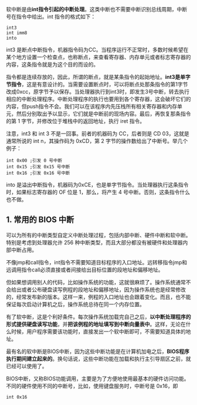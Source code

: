 软中断是由**int指令引起的中断处理**。这类中断也不需要中断识别总线周期，中断号在指令中给出。int 指令的格式如下：

```
int3
int imm8
into
```

int3 是断点中断指令，机器指令码为CC。当程序运行不正常时，多数时候希望在某个地方设置一个检查点，也称断点，来查看寄存器、内存单元或者标志寄存器的内容，这条指令就是为这个目的而设的。

指令都是连续存放的，因此，所谓的断点，就是某条指令的起始地址。**int3是单字节指令**，这是有意设计的。当需要设置断点时，可以将断点处那条指令的第1字节改成0xcc，原字节予以保存。当处理器执行到int3时，即发生3号中断，转去执行相应的中断处理程序。中断处理程序的执行也要用到各个寄存器，这会破坏它们的内容，但push指令不会。我们可以在该程序内先压栈所有相关寄存器和内存单元，然后分别取出予以显示，它们就是中断前的现场内容。最后，再恢复那条指令的第 1 字节，并修改位于堆栈中的返回地址，执行 iret 指令。

注意，int3 和 int 3 不是一回事。前者的机器码为 CC，后者则是 CD 03，这就是通常所说的 int n，其操作码为 0xCD，第 2 字节的操作数给出了中断号。举几个例子：

```
int 0x00 ;引发 0 号中断
int 0x15 ;引发 0x15 号中断
int 0x16 ;引发 0x16 号中断
```

into 是溢出中断指令，机器码为0xCE，也是单字节指令。当处理器执行这条指令时，如果标志寄存器的 OF 位是 1，那么，将产生 4 号中断。否则，这条指令什么也不做。

## 1. 常用的 BIOS 中断

可以为所有的中断类型自定义中断处理过程，包括内部中断、硬件中断和软中断。特别是考虑到处理器允许 256 种中断类型，而且大部分都没有被硬件和处理器内部中断占用。

不像jmp和call指令，int指令不需要知道目标程序的入口地址。远转移指令jmp和远调用指令call必须直接或者间接给出目标位置的段地址和偏移地址。

但如果想调用别人的代码，比如操作系统的功能，这就很麻烦了。操作系统通常不会给出或者公布硬盘读写例程的段地址和偏移地址，因为操作系统也是经常修改的，经常发布新的版本。这样一来，例程的入口地址也会跟着变化。而且，也不能保证每次启动计算机之后，操作系统总待在同一个内存位置。

有了软中断，这是个利好条件。每次操作系统加载完自己之后，**以中断处理程序的形式提供硬盘读写功能**，并**把该例程的地址填写到中断向量表中**。这样，无论在什么时候，用户程序需要该功能时，直接发出一个软中断即可，不需要知道具体的地址。

最有名的软中断是BIOS中断，因为这些中断功能是在计算机加电之后，**BIOS程序执行期间建立起来的**。换句话说，这些中断功能在加载和执行主引导扇区之前，就已经可以使用了。

BIOS中断，又称BIOS功能调用，主要是为了方便地使用最基本的硬件访问功能。不同的硬件使用不同的中断号，比如，使用键盘服务时，中断号是 0x16，即

```
int 0x16
```

